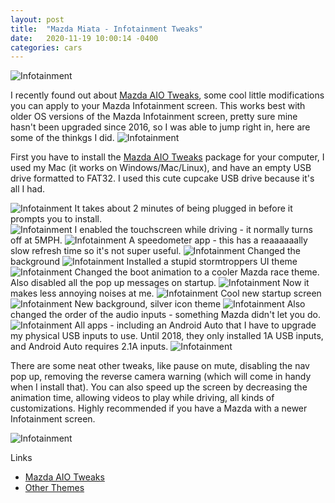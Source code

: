 ```yaml
---
layout: post
title:  "Mazda Miata - Infotainment Tweaks"
date:   2020-11-19 10:00:14 -0400
categories: cars
---
```


![Infotainment](/images/info/19.jpg)

I recently found out about [Mazda AIO Tweaks](https://mazdatweaks.com/), some cool little modifications you can apply to your Mazda Infotainment screen. This works best with older OS versions of the Mazda Infotainment screen, pretty sure mine hasn't been upgraded since 2016, so I was able to jump right in, here are some of the thinkgs I did. 
![Infotainment](/images/info/1.jpg)

First you have to install the [Mazda AIO Tweaks](https://mazdatweaks.com/) package for your computer, I used my Mac (it works on Windows/Mac/Linux), and have an empty USB drive formatted to FAT32. I used this cute cupcake USB drive because it's all I had. 

![Infotainment](/images/info/2.jpg)
It takes about 2 minutes of being plugged in before it prompts you to install.  
![Infotainment](/images/info/3.jpg)
I enabled the touchscreen while driving - it normally turns off at 5MPH. 
![Infotainment](/images/info/4.jpg)
A speedometer app - this has a reaaaaaally slow refresh time so it's not super useful. 
![Infotainment](/images/info/8.jpg)
Changed the background
![Infotainment](/images/info/9.jpg)
Installed a stupid stormtroppers UI theme
![Infotainment](/images/info/12.jpg)
Changed the boot animation to a cooler Mazda race theme. Also disabled all the pop up messages on startup. 
![Infotainment](/images/info/13.jpg)
Now it makes less annoying noises at me. 
![Infotainment](/images/info/14.jpg)
Cool new startup screen
![Infotainment](/images/info/15.jpg)
New background, silver icon theme
![Infotainment](/images/info/17.jpg)
Also changed the order of the audio inputs - something Mazda didn't let you do. 
![Infotainment](/images/info/18.jpg)
All apps - including an Android Auto that I have to upgrade my physical USB inputs to use. Until 2018, they only installed 1A USB inputs, and Android Auto requires 2.1A inputs.
![Infotainment](/images/info/19.jpg)

There are some neat other tweaks, like pause on mute, disabling the nav pop up, removing the reverse camera warning (which will come in handy when I install that). You can also speed up the screen by decreasing the animation time, allowing videos to play while driving, all kinds of customizations. Highly recommended if you have a Mazda with a newer Infotainment screen. 

![Infotainment](/images/info/20)


Links
* [Mazda AIO Tweaks](https://mazdatweaks.com/)
* [Other Themes](http://www.pellissier.ch/MZD/list_theme.php)


